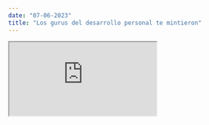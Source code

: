 ```yaml
---
date: "07-06-2023"
title: "Los gurus del desarrollo personal te mintieron"
---
```

<iframe src="https://www.youtube.com/embed/kXeXhPnx3i8" allowfullscreen></iframe>
